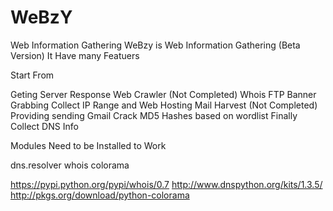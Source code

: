 WeBzY
=====

Web Information Gathering 
WeBzy is Web Information Gathering (Beta Version)
It Have many Featuers 


Start From 

Geting Server Response
Web Crawler (Not Completed)
Whois
FTP Banner Grabbing
Collect IP Range and Web Hosting 
Mail Harvest (Not Completed)
Providing sending Gmail
Crack MD5 Hashes based on wordlist
Finally Collect DNS Info


Modules Need to be Installed to Work

dns.resolver
whois
colorama

https://pypi.python.org/pypi/whois/0.7
http://www.dnspython.org/kits/1.3.5/
http://pkgs.org/download/python-colorama
